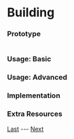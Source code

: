 # Building
### Prototype  
>```c++
>
>```
### Usage: Basic  


### Usage: Advanced  


### Implementation  


### Extra Resources  

[Last](https://www.github.com/Zomon333/SadBoat-Engine/tree/Linux-Refactor/docs/1-introduction/requirements.md) --- [Next](https://www.github.com/Zomon333/SadBoat-Engine/tree/Linux-Refactor/docs/2-utilities/)